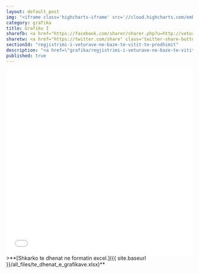 ```yaml
---
layout: default_post
img: "<iframe class='highcharts-iframe' src='//cloud.highcharts.com/embed/eqejez' style='border: 0; width: 100%; height: 400px'>&nbsp;</iframe>"
category: grafika
title: Grafiku I
sharefb: <a href="https://facebook.com/sharer/sharer.php?u=http://veturat.institutigap.org/grafika/regjistrimi-i-veturave-ne-baze-te-vitit-te-prodhimit.html" target="_blank"><i class="fa fa-facebook "> &nbsp;| Share on facebook</i> </a> 
sharetw: <a href="https://twitter.com/share" class="twitter-share-button" data-url="http://veturat.institutigap.org/grafika/regjistrimi-i-veturave-ne-baze-te-vitit-te-prodhimit.html" data-text="Veturat e regjistruara në bazë të vitit të prodhimit."  data-hashtags="VeturatERegjistruaraNëBazëTëVititTëProdhimit." target="_blank"><i class="fa fa-twitter "> | Share on twitter</i> </a> 
sectionId: "regjistrimi-i-veturave-ne-baze-te-vitit-te-prodhimit"
description: "<a href=\"grafika/regjistrimi-i-veturave-ne-baze-te-vitit-te-prodhimit.html\">Ky grafikon </a> paraqet regjistrimin e veturave në bazë të vitit të prodhimit.<br><br> Burimi: Ministria e Punëve të Brendshme"
published: true
---
```



<iframe class="highcharts-iframe" src="//cloud.highcharts.com/embed/eqejez" style="background-color: #f8f8f8; border: 0; width: 100%; height: 500px">&nbsp;</iframe>
>**[Shkarko te dhenat ne formatin excel.]({{ site.baseurl }}/all_files/te_dhenat_e_grafikave.xlsx)**
